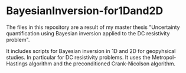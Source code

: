 # BayesianInversion-for1Dand2D
The files in this repository are a result of my master thesis "Uncertainty quantification using Bayesian inversion applied to the DC resistivity problem".

It includes scripts for Bayesian inversion in 1D and 2D for geopyhsical studies. In particular for DC resistivity problems.
It uses the Metropol-Hastings algorithm and the preconditioned Crank-Nicolson algorithm.

